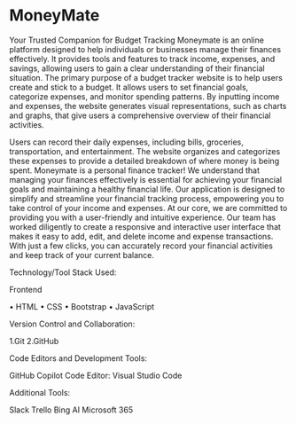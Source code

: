 # MoneyMate
Your Trusted Companion for Budget Tracking
Moneymate is an online platform designed to help individuals or businesses manage their finances effectively. It provides tools and features to track income, expenses, and savings, allowing users to gain a clear understanding of their financial situation. The primary purpose of a budget tracker website is to help users create and stick to a budget. It allows users to set financial goals, categorize expenses, and monitor spending patterns. By inputting income and expenses, the website generates visual representations, such as charts and graphs, that give users a comprehensive overview of their financial activities.

Users can record their daily expenses, including bills, groceries, transportation, and entertainment. The website organizes and categorizes these expenses to provide a detailed breakdown of where money is being spent. Moneymate is a personal finance tracker! We understand that managing your finances effectively is essential for achieving your financial goals and maintaining a healthy financial life. Our application is designed to simplify and streamline your financial tracking process, empowering you to take control of your income and expenses. At our core, we are committed to providing you with a user-friendly and intuitive experience. Our team has worked diligently to create a responsive and interactive user interface that makes it easy to add, edit, and delete income and expense transactions. With just a few clicks, you can accurately record your financial activities and keep track of your current balance.

Technology/Tool Stack Used:

Frontend

• HTML
• CSS
• Bootstrap
• JavaScript

Version Control and Collaboration:

1.Git
2.GitHub

Code Editors and Development Tools:

GitHub Copilot
Code Editor: Visual Studio Code

Additional Tools:

Slack
Trello
Bing AI
Microsoft 365


